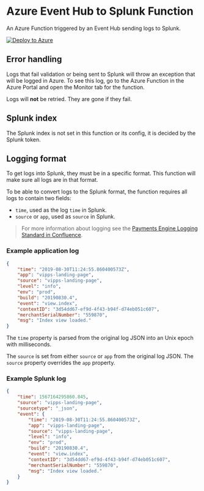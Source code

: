 # Azure Event Hub to Splunk Function
An Azure Function triggered by an Event Hub sending logs to Splunk.

[![Deploy to Azure](http://azuredeploy.net/deploybutton.png)](https://portal.azure.com/#create/Microsoft.Template/uri/https%3A%2F%2Fraw.githubusercontent.com%2Fvippsas%2Fazure-event-hub-to-splunk-function%2Fwip%2FdeployAzFunction.json)

## Error handling
Logs that fail validation or being sent to Splunk will throw an exception that will be logged in Azure. To see this log, go to the Azure Function in the Azure Portal and open the Monitor tab for the function.

Logs will **not** be retried. They are gone if they fail.

## Splunk index
The Splunk index is not set in this function or its config, it is decided by the Splunk token.

## Logging format
To get logs into Splunk, they must be in a specific format. This function will make sure all logs are in that format.

To be able to convert logs to the Splunk format, the function requires all logs to contain two fields:
- `time`, used as the log `time` in Splunk.
- `source` or `app`, used as `source` in Splunk.

> For more information about logging see the [Payments Engine Logging Standard in Confluence](https://vippsas.atlassian.net/wiki/spaces/TCP/pages/965247506/Payments+Engine+and+VaaM+logging+standard).

### Example application log
```json
{
    "time": "2019-08-30T11:24:55.860400573Z",
    "app": "vipps-landing-page",
    "source": "vipps-landing-page",
    "level": "info",
    "env": "prod",
    "build": "20190830.4",
    "event": "view.index",
    "contextID": "3d54dd67-ef9d-4f43-b94f-d74eb051c607",
    "merchantSerialNumber": "559870",
    "msg": "Index view loaded."
}
```

The `time` property is parsed from the original log JSON into an Unix epoch with milliseconds.

The `source` is set from either `source` or `app` from the original log JSON. The `source` property overrides the `app` property.

### Example Splunk log
```json
{
    "time": 1567164295860.845,
    "source": "vipps-landing-page",
    "sourcetype": "_json",
    "event": {
        "time": "2019-08-30T11:24:55.860400573Z",
        "app": "vipps-landing-page",
        "source": "vipps-landing-page",
        "level": "info",
        "env": "prod",
        "build": "20190830.4",
        "event": "view.index",
        "contextID": "3d54dd67-ef9d-4f43-b94f-d74eb051c607",
        "merchantSerialNumber": "559870",
        "msg": "Index view loaded."
    }
}
```
